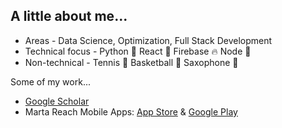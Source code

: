 ## A little about me...

  - Areas - Data Science, Optimization, Full Stack Development
  - Technical focus - Python 🐍 React 📢  Firebase 🔥  Node 🎱
  - Non-technical - Tennis 🎾 Basketball 🏀 Saxophone 🎷

Some of my work...

  - [Google Scholar](https://www.google.com)
  - Marta Reach Mobile Apps: [App Store](https://apps.apple.com/us/app/marta-reach/id1601103527) & [Google Play](https://play.google.com/store/apps/details?id=com.trasatti19.MARTA_REACH&hl=en_US&gl=US)
